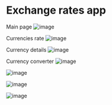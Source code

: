 # Exchange rates app

Main page
![image](https://user-images.githubusercontent.com/79706809/122736814-159e9900-d289-11eb-8a51-32486beb0306.png)


Currencies rate
![image](https://user-images.githubusercontent.com/79706809/122736958-3b2ba280-d289-11eb-896c-e2041ba916af.png)


Currency details
![image](https://user-images.githubusercontent.com/79706809/122737131-6910e700-d289-11eb-9075-35f304606aec.png)


Currency converter
![image](https://user-images.githubusercontent.com/79706809/122737211-7e861100-d289-11eb-9a9b-c8e5073a3772.png)

![image](https://user-images.githubusercontent.com/79706809/122737331-9bbadf80-d289-11eb-876c-b4711028e9fd.png)

![image](https://user-images.githubusercontent.com/79706809/122737391-aa08fb80-d289-11eb-903e-f45268dd77d8.png)

![image](https://user-images.githubusercontent.com/79706809/122737445-b42afa00-d289-11eb-9250-480204935c93.png)


